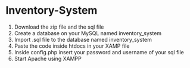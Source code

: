 # Inventory-System

1. Download the zip file and the sql file
2. Create a database on your MySQL named inventory_system
3. Import .sql file to the database named inventory_system
4. Paste the code inside htdocs in your XAMP file
5. Inside config.php insert your password and username of your sql file
6. Start Apache using XAMPP
